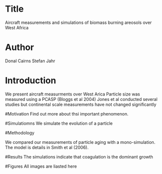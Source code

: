 

# Title

Aircraft measurements and simulations of biomass burning areosols over West Africa


# Author
Donal Cairns
Stefan Jahr

# Introduction
We present aircraft measurments over West Arica
Particle size was measured using a PCASP (Bloggs et al 2004)
Jones et al conducted several studies but continental scale measurements have not changed significantly

#Motivation
Find out more about thsi important phenomenon.

#Simulatiomns
We simulate the evolution of a particle

#Methodology 

We compared our measurements of particle aging with a mono-simulation. The model is details in Smith et al (2006).

#Results
The simulations indicate that coagulation is the dominant growth

#Figures
All images are liasted here